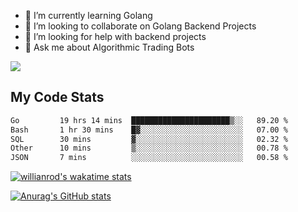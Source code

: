 
- 🌱 I’m currently learning Golang
- 👯 I’m looking to collaborate on Golang Backend Projects
- 🤔 I’m looking for help with backend projects
- 💬 Ask me about Algorithmic Trading Bots

![](https://github-profile-trophy.vercel.app/?username=kevinbarrero)

## My Code Stats

<!--START_SECTION:waka-->

```txt
Go         19 hrs 14 mins  ██████████████████████▒░░   89.20 %
Bash       1 hr 30 mins    █▓░░░░░░░░░░░░░░░░░░░░░░░   07.00 %
SQL        30 mins         ▓░░░░░░░░░░░░░░░░░░░░░░░░   02.32 %
Other      10 mins         ▒░░░░░░░░░░░░░░░░░░░░░░░░   00.78 %
JSON       7 mins          ░░░░░░░░░░░░░░░░░░░░░░░░░   00.58 %
```

<!--END_SECTION:waka-->

[![willianrod's wakatime stats](https://github-readme-stats.vercel.app/api/wakatime?username=holdandup&layout=compact&theme=react&custom_title=Wakatime%20All%20Time%20Stats&langs_count=8)](https://github.com/anuraghazra/github-readme-stats)

[![Anurag's GitHub stats](https://github-readme-stats.vercel.app/api?username=Kevinbarrero)](https://github.com/anuraghazra/github-readme-stats)




